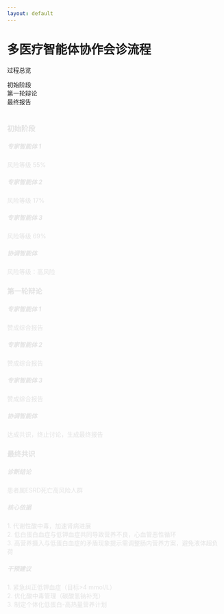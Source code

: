 ```yaml
---
layout: default
---
```


<div class="text-center -mt-5">
  <h1 class="text-3xl font-bold text-indigo-800 mb-2">多医疗智能体协作会诊流程</h1>
  <p class="text-gray-600">过程总览</p>
</div>

<div class="relative h-32 mb-12 -mt-10">
  <v-clicks>
    <div class="absolute top-1/2 left-0 right-0 h-1 bg-gray-200"></div>
  </v-clicks>

  <!-- 时间节点 -->
  <div class="absolute top-1/2 left-0 right-0 flex justify-between">
    <div v-click="2" class="w-24 text-center">
      <div class="w-6 h-6 bg-blue-500 rounded-full mx-auto -mt-3 ring-4 ring-white"></div>
      <span class="text-sm">初始阶段</span>
    </div>
    <div v-click="3" class="w-24 text-center">
      <div class="w-6 h-6 bg-orange-500 rounded-full mx-auto -mt-3 ring-4 ring-white"></div>
      <span class="text-sm">第一轮辩论</span>
    </div>
    <div v-click="4" class="w-24 text-center">
      <div class="w-6 h-6 bg-green-500 rounded-full mx-auto -mt-3 ring-4 ring-white"></div>
      <span class="text-sm">最终报告</span>
    </div>
  </div>
</div>

<!-- 详情卡片容器 -->
<div class="grid gap-4 grid-cols-3 h-80 -mt-10">
  <!-- 初始报告卡片 -->
  <div v-click="2" class="col-span-1">
    <div class="card-animation bg-blue-50 p-4 h-full rounded-lg shadow-md">
      <h3 class="text-sm font-bold mb-2">初始阶段</h3>
      <div class="text-xs space-y-2 text-gray-600">
        <div class="mt-4">
          <div class="mb-2">
            <h5 class="text-xl font-bold">专家智能体 1</h5>
            <div class="flex justify-between text-xs mb-2">
              <span><carbon:warning class="flex-shrink-0 text-red-500 mr-2" /> 风险等级</span>
              <span>55%</span>
            </div>
            <div class="h-2 bg-gray-200 rounded-full overflow-hidden">
              <div class="w-55/100 h-full bg-red-600 animate-progress"></div>
            </div>
          </div>
          <div class="mb-2">
            <h5 class="text-xl font-bold">专家智能体 2</h5>
            <div class="flex justify-between text-xs mb-2">
              <span><carbon:warning class="flex-shrink-0 text-green-500 mr-2" /> 风险等级</span>
              <span>17%</span>
            </div>
            <div class="h-2 bg-gray-200 rounded-full overflow-hidden">
              <div class="w-1/6 h-full bg-green-500 animate-progress"></div>
            </div>
          </div>
          <div class="mb-2">
            <h5 class="text-xl font-bold">专家智能体 3</h5>
            <div class="flex justify-between text-xs mb-2">
              <span><carbon:warning class="flex-shrink-0 text-red-800 mr-2" /> 风险等级</span>
              <span>69%</span>
            </div>
            <div class="h-2 bg-gray-200 rounded-full overflow-hidden">
              <div class="w-7/10 h-full bg-red-800 animate-progress"></div>
            </div>
          </div>
          <div>
            <h5 class="text-xl font-bold">协调智能体</h5>
            <span class="font-medium text-sm">风险等级：高风险</span>
          </div>
        </div>
      </div>
    </div>
  </div>

  <!-- 第1轮辩论卡片 -->
  <div v-click="3" class="col-span-1">
    <div class="card-animation bg-orange-50 p-4 h-full rounded-lg shadow-md">
      <h3 class="text-sm font-bold mb-2">第一轮辩论</h3>
      <div class="text-xs text-gray-600">
        <div class="mt-4 mb-6">
          <h5 class="text-xl font-bold">专家智能体 1</h5>
          <div class="flex justify-between text-xs">
            <span> 赞成综合报告</span>
          </div>
        </div>
        <div class="mt-4 mb-6">
          <h5 class="text-xl font-bold">专家智能体 2</h5>
          <div class="flex justify-between text-xs mb-2">
            <span> 赞成综合报告</span>
          </div>
        </div>
        <div class="mt-4 mb-6">
          <h5 class="text-xl font-bold">专家智能体 3</h5>
          <div class="flex justify-between text-xs mb-2">
            <span> 赞成综合报告</span>
          </div>
        </div>
        <div class="mt-4 mb-6">
          <h5 class="text-xl font-bold">协调智能体</h5>
          <div class="flex justify-between text-xs mb-2">
            <span> 达成共识，终止讨论，生成最终报告</span>
          </div>
        </div>
      </div>
    </div>
  </div>

  <!-- 最终报告卡片 -->
  <div v-click="4" class="col-span-1">
    <div class="card-animation bg-green-50 p-4 h-full rounded-lg shadow-md">
      <h3 class="text-sm font-bold mb-2">最终共识</h3>
      <div class="text-xs space-y-2 text-gray-600">
        <h5 class="text-xl font-bold">诊断结论</h5>
        <p>患者属ESRD死亡高风险人群</p>
        <h5 class="text-xl font-bold">核心依据</h5>
        1. 代谢性酸中毒，加速肾病进展<br>
        2. 低白蛋白血症与低钾血症共同导致营养不良，心血管恶性循环<br>
        3. 高营养摄入与低蛋白血症的矛盾现象提示需调整肠内营养方案，避免液体超负荷
        <h5 class="text-xl font-bold">干预建议</h5>
        1. 紧急纠正低钾血症（目标>4 mmol/L）<br>
        2. 优化酸中毒管理（碳酸氢钠补充）<br>
        3. 制定个体化低蛋白-高热量营养计划
      </div>
    </div>
  </div>
</div>

<style>
/* 卡片入场动画 */
.card-animation {
  animation: cardSlide 0.8s cubic-bezier(0.25, 0.46, 0.45, 0.94) both;
}

@keyframes cardSlide {
  0% {
    transform: translateY(20px);
    opacity: 0;
  }
  100% {
    transform: translateY(0);
    opacity: 1;
  }
}

/* 进度条动画 */
.animate-progress {
  animation: progressBar 1.5s ease-out forwards;
}

@keyframes progressBar {
  from { width: 0; }
}

/* 数字递增动画 */
.animate-count-up {
  display: inline-block;
  animation: countUp 1.5s forwards;
  background-image: linear-gradient(90deg, #3B82F6, #10B981);
  -webkit-background-clip: text;
  background-clip: text;
  color: transparent;
}

@keyframes countUp {
  from { opacity: 0; transform: translateY(5px); }
  to { opacity: 1; transform: translateY(0); }
}
</style>
